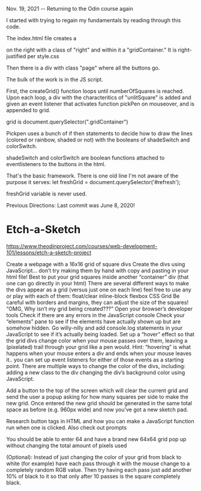 
Nov. 19, 2021 -- Returning to the Odin course again

I started with trying to regain my fundamentals by reading through this code.

The index.html file creates a <div> on the right with a class of "right" and within it a "gridContainer." It is right-justified per style.css

Then there is a div with class "page" where all the buttons go.

The bulk of the work is in the JS script.

First, the createGrid() function loops until numberOfSquares is reached. Upon each loop, a div with the characteritics of "unlitSquare" is added and given an event listener that activates function pickPen on mouseover, and is appended to grid.

grid is document.querySelector(".gridContainer")

Pickpen uses a bunch of if then statements to decide how to draw the lines (colored or rainbow, shaded or not) with the booleans of shadeSwitch and colorSwitch.

shadeSwitch and colorSwitch are boolean functions attached to eventlisteners to the buttons in the html.

That's the basic framework. There is one old line I'm not aware of the purpose it serves:
let freshGrid = document.querySelector('#refresh');

freshGrid variable is never used.


Previous Directions: Last commit was June 8, 2020!
# Etch-a-Sketch
https://www.theodinproject.com/courses/web-development-101/lessons/etch-a-sketch-project

Create a webpage with a 16x16 grid of square divs
Create the divs using JavaScript… don’t try making them by hand with copy and pasting in your html file!
Best to put your grid squares inside another “container” div (that one can go directly in your html)
There are several different ways to make the divs appear as a grid (versus just one on each line) feel free to use any or play with each of them:
float/clear
inline-block
flexbox
CSS Grid
Be careful with borders and margins, they can adjust the size of the squares!
“OMG, Why isn’t my grid being created???”
Open your browser’s developer tools
Check if there are any errors in the JavaScript console
Check your “elements” pane to see if the elements have actually shown up but are somehow hidden.
Go willy-nilly and add console.log statements in your JavaScript to see if it’s actually being loaded.
Set up a “hover” effect so that the grid divs change color when your mouse passes over them, leaving a (pixelated) trail through your grid like a pen would.
Hint: “hovering” is what happens when your mouse enters a div and ends when your mouse leaves it.. you can set up event listeners for either of those events as a starting point.
There are multiple ways to change the color of the divs, including:
adding a new class to the div
changing the div’s background color using JavaScript.

Add a button to the top of the screen which will clear the current grid and send the user a popup asking for how many squares per side to make the new grid. Once entered the new grid should be generated in the same total space as before (e.g. 960px wide) and now you’ve got a new sketch pad.

Research button tags in HTML and how you can make a JavaScript function run when one is clicked.
Also check out prompts

You should be able to enter 64 and have a brand new 64x64 grid pop up without changing the total amount of pixels used

(Optional): Instead of just changing the color of your grid from black to white (for example) have each pass through it with the mouse change to a completely random RGB value. Then try having each pass just add another 10% of black to it so that only after 10 passes is the square completely black.
